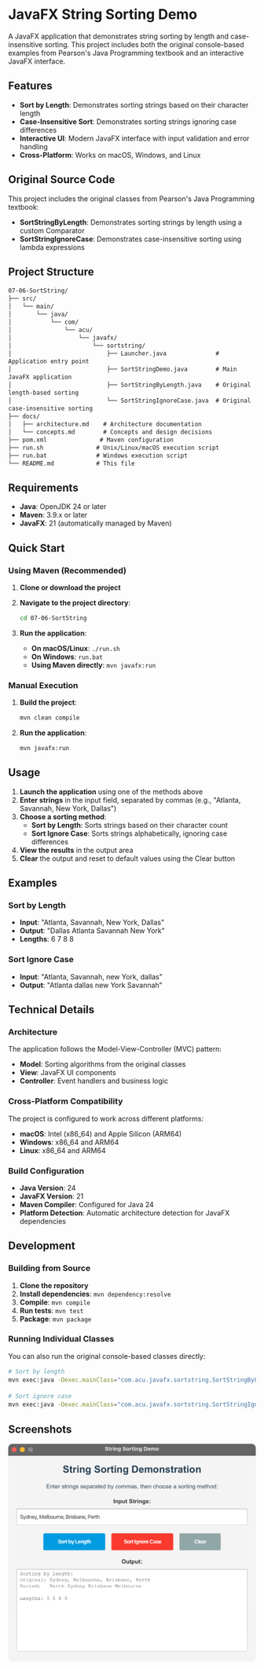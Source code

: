 # JavaFX String Sorting Demo

A JavaFX application that demonstrates string sorting by length and case-insensitive sorting. This project includes both the original console-based examples from Pearson's Java Programming textbook and an interactive JavaFX interface.

## Features

- **Sort by Length**: Demonstrates sorting strings based on their character length
- **Case-Insensitive Sort**: Demonstrates sorting strings ignoring case differences
- **Interactive UI**: Modern JavaFX interface with input validation and error handling
- **Cross-Platform**: Works on macOS, Windows, and Linux

## Original Source Code

This project includes the original classes from Pearson's Java Programming textbook:

- **SortStringByLength**: Demonstrates sorting strings by length using a custom Comparator
- **SortStringIgnoreCase**: Demonstrates case-insensitive sorting using lambda expressions

## Project Structure

```
07-06-SortString/
├── src/
│   └── main/
│       └── java/
│           └── com/
│               └── acu/
│                   └── javafx/
│                       └── sortstring/
│                           ├── Launcher.java              # Application entry point
│                           ├── SortStringDemo.java        # Main JavaFX application
│                           ├── SortStringByLength.java    # Original length-based sorting
│                           └── SortStringIgnoreCase.java  # Original case-insensitive sorting
├── docs/
│   ├── architecture.md    # Architecture documentation
│   └── concepts.md        # Concepts and design decisions
├── pom.xml               # Maven configuration
├── run.sh               # Unix/Linux/macOS execution script
├── run.bat              # Windows execution script
└── README.md            # This file
```

## Requirements

- **Java**: OpenJDK 24 or later
- **Maven**: 3.9.x or later
- **JavaFX**: 21 (automatically managed by Maven)

## Quick Start

### Using Maven (Recommended)

1. **Clone or download the project**
2. **Navigate to the project directory**:
   ```bash
   cd 07-06-SortString
   ```

3. **Run the application**:
   - **On macOS/Linux**: `./run.sh`
   - **On Windows**: `run.bat`
   - **Using Maven directly**: `mvn javafx:run`

### Manual Execution

1. **Build the project**:
   ```bash
   mvn clean compile
   ```

2. **Run the application**:
   ```bash
   mvn javafx:run
   ```

## Usage

1. **Launch the application** using one of the methods above
2. **Enter strings** in the input field, separated by commas (e.g., "Atlanta, Savannah, New York, Dallas")
3. **Choose a sorting method**:
   - **Sort by Length**: Sorts strings based on their character count
   - **Sort Ignore Case**: Sorts strings alphabetically, ignoring case differences
4. **View the results** in the output area
5. **Clear** the output and reset to default values using the Clear button

## Examples

### Sort by Length
- **Input**: "Atlanta, Savannah, New York, Dallas"
- **Output**: "Dallas Atlanta Savannah New York"
- **Lengths**: 6 7 8 8

### Sort Ignore Case
- **Input**: "Atlanta, Savannah, new York, dallas"
- **Output**: "Atlanta dallas new York Savannah"

## Technical Details

### Architecture

The application follows the Model-View-Controller (MVC) pattern:
- **Model**: Sorting algorithms from the original classes
- **View**: JavaFX UI components
- **Controller**: Event handlers and business logic

### Cross-Platform Compatibility

The project is configured to work across different platforms:
- **macOS**: Intel (x86_64) and Apple Silicon (ARM64)
- **Windows**: x86_64 and ARM64
- **Linux**: x86_64 and ARM64

### Build Configuration

- **Java Version**: 24
- **JavaFX Version**: 21
- **Maven Compiler**: Configured for Java 24
- **Platform Detection**: Automatic architecture detection for JavaFX dependencies

## Development

### Building from Source

1. **Clone the repository**
2. **Install dependencies**: `mvn dependency:resolve`
3. **Compile**: `mvn compile`
4. **Run tests**: `mvn test`
5. **Package**: `mvn package`

### Running Individual Classes

You can also run the original console-based classes directly:

```bash
# Sort by length
mvn exec:java -Dexec.mainClass="com.acu.javafx.sortstring.SortStringByLength"

# Sort ignore case
mvn exec:java -Dexec.mainClass="com.acu.javafx.sortstring.SortStringIgnoreCase"
```

## Screenshots

![Sort String Demo](images/07-06-SortString.png)